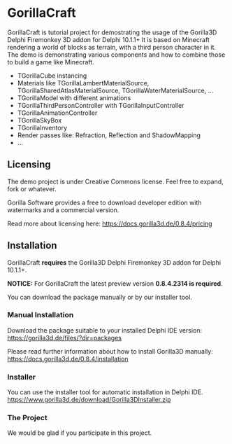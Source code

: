 # GorillaCraft
GorillaCraft is tutorial project for demostrating the usage of the Gorilla3D Delphi Firemonkey 3D addon for Delphi 10.1.1+
It is based on Minecraft rendering a world of blocks as terrain, with a third person character in it.
The demo is demonstrating various components and how to combine those to build a game like Minecraft.
- TGorillaCube instancing
- Materials like TGorillaLambertMaterialSource, TGorillaSharedAtlasMaterialSource, TGorillaWaterMaterialSource, ...
- TGorillaModel with different animations
- TGorillaThirdPersonController with TGorillaInputController
- TGorillaAnimationController
- TGorillaSkyBox
- TGorillaInventory
- Render passes like: Refraction, Reflection and ShadowMapping
- ...

## Licensing
The demo project is under Creative Commons license. Feel free to expand, fork or whatever.

Gorilla Software provides a free to download developer edition with watermarks and a commercial version.

Read more about licensing here: https://docs.gorilla3d.de/0.8.4/pricing

## Installation
GorillaCraft __requires__ the Gorilla3D Delphi Firemonkey 3D addon for Delphi 10.1.1+.

__NOTICE:__ For GorillaCraft the latest preview version **0.8.4.2314 is required**.

You can download the package manually or by our installer tool.

### Manual Installation
Download the package suitable to your installed Delphi IDE version: 
https://gorilla3d.de/files/?dir=packages

Please read further information about how to install Gorilla3D manually: 
https://docs.gorilla3d.de/0.8.4/installation

### Installer
You can use the installer tool for automatic installation in Delphi IDE.
https://www.gorilla3d.de/download/Gorilla3DInstaller.zip

### The Project
We would be glad if you participate in this project.
